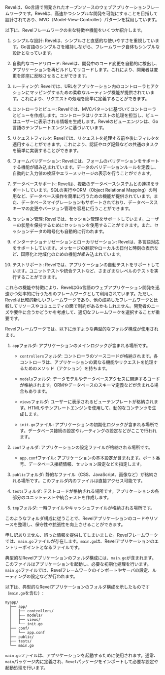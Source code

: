 Revelは、Go言語で開発されたオープンソースのウェブアプリケーションフレームワークです。Revelは、高速かつシンプルな開発を可能にすることを目指して設計されており、MVC（Model-View-Controller）パターンを採用しています。

以下に、Revelフレームワークの主な特徴や機能をいくつか紹介します。

1. シンプルな設計: Revelは、シンプルさと直感的な使いやすさを重視しています。Go言語のシンプルさを維持しながら、フレームワーク自体もシンプルな設計となっています。

2. 自動的なコードリロード: Revelは、開発中のコード変更を自動的に検出し、アプリケーションを再ビルドしてリロードします。これにより、開発者は変更を即座に反映させることができます。

3. ルーティング: Revelでは、URLをアプリケーション内のコントローラとアクションにマッピングするための柔軟なルーティング機能が提供されています。これにより、リクエストの処理を簡単に定義することができます。

4. コントローラとビュー: Revelでは、MVCパターンに基づいてコントローラとビューを作成します。コントローラはリクエストの処理を担当し、ビューはユーザーに表示される情報を生成します。Revelのビューエンジンは、Go言語のテンプレートエンジンに基づいています。

5. リクエストフィルタ: Revelでは、リクエストを処理する前や後にフィルタを適用することができます。これにより、認証やログ記録などの共通のタスクを簡単に実装することができます。

6. フォームバリデーション: Revelには、フォームのバリデーションをサポートする機能が組み込まれています。データのバリデーションルールを定義し、自動的に入力値の検証やエラーメッセージの表示を行うことができます。

7. データベースサポート: Revelは、複数のデータベースシステムとの連携をサポートしています。SQLの実行やORM（Object Relational Mapping）の利用など、データベース操作を簡単に行うための機能が提供されています。また、データベースマイグレーションもサポートされており、データベーススキーマの変更やバージョン管理を容易に行うことができます。

8. セッション管理: Revelでは、セッション管理をサポートしています。ユーザーの状態を保持するためにセッションを使用することができます。また、セッションデータの暗号化も自動的に行われます。

9. インターナショナリゼーションとローカリゼーション: Revelは、多言語対応をサポートしています。メッセージの翻訳やローカルの日付と時刻の表示など、国際化と地域化のための機能が組み込まれています。

10. テストサポート: Revelでは、アプリケーションの自動テストをサポートしています。ユニットテストや統合テストなど、さまざまなレベルのテストを実行することができます。

これらの機能や特徴により、RevelはGo言語のウェブアプリケーション開発を迅速かつ効率的に行うためのフレームワークとして利用されています。ただし、Revelは比較的新しいフレームワークであり、他の成熟したフレームワークと比較してリソースやコミュニティの面で制約があるかもしれません。開発者のニーズや要件に合うかどうかを考慮して、適切なフレームワークを選択することが重要です。


Revelフレームワークでは、以下に示すような典型的なフォルダ構成が使用されます。

1. `app`フォルダ: アプリケーションのメインロジックが含まれる場所です。

   - `controllers`フォルダ: コントローラのソースコードが格納されます。各コントローラは、アプリケーションの異なる機能やリクエストを処理するためのメソッド（アクション）を持ちます。

   - `models`フォルダ: データモデルやデータベースアクセスに関連するコードが格納されます。ORMやデータベースのスキーマ定義などが含まれる場合もあります。

   - `views`フォルダ: ユーザーに表示されるビューテンプレートが格納されます。HTMLやテンプレートエンジンを使用して、動的なコンテンツを生成します。

   - `init.go`ファイル: アプリケーションの初期化ロジックが含まれる場所です。データベース接続の設定やルーティングの設定などがここで行われます。

2. `conf`フォルダ: アプリケーションの設定ファイルが格納される場所です。

   - `app.conf`ファイル: アプリケーションの基本設定が含まれます。ポート番号、データベース接続情報、セッション設定などを指定します。

3. `public`フォルダ: 静的なファイル（CSS、JavaScript、画像など）が格納される場所です。このフォルダ内のファイルは直接アクセス可能です。

4. `tests`フォルダ: テストコードが格納される場所です。アプリケーションの各部分のユニットテストや統合テストを作成します。

5. `tmp`フォルダ: 一時ファイルやキャッシュファイルが格納される場所です。

このようなフォルダ構成に従うことで、Revelアプリケーションのコードやリソースを整理し、保守性や拡張性を向上させることができます。



申し訳ありません、誤った情報を提供してしまいました。Revelフレームワークでは、`main.go`ファイルが存在します。`main.go`は、Revelアプリケーションのエントリーポイントとなるファイルです。

典型的なRevelアプリケーションのフォルダ構成には、`main.go`が含まれます。このファイルはアプリケーションを起動し、必要な初期化処理を行います。`main.go`ファイルでは、Revelフレームワークのインポートやサーバの設定、ルーティングの設定などが行われます。

以下は、典型的なRevelアプリケーションのフォルダ構成を示したものです（`main.go`を含む）:

```
myapp/
  ├── app/
  │   ├── controllers/
  │   ├── models/
  │   ├── views/
  │   └── init.go
  ├── conf/
  │   └── app.conf
  ├── public/
  ├── tests/
  └── main.go
```

`main.go`ファイルは、アプリケーションを起動するために使用されます。通常、`main`パッケージ内に定義され、`Revel`パッケージをインポートして必要な設定や起動処理を行います。

